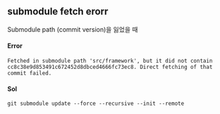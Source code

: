 ## submodule fetch erorr

Submodule path (commit version)을 잃었을 때

#### Error 
```
Fetched in submodule path 'src/framework', but it did not contain cc8c38e9d853491c672452d8dbced4666fc73ec8. Direct fetching of that commit failed.
```

#### Sol 
```
git submodule update --force --recursive --init --remote
```
